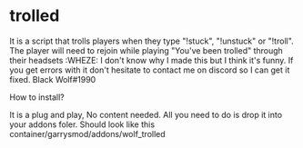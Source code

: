 # trolled
It is a script that trolls players when they type "!stuck", "!unstuck" or "!troll". The player will need to rejoin while playing "You've been trolled" through their headsets :WHEZE:  I don't know why I made this but I think it's funny. If you get errors with it don't hesitate to contact me on discord so I can get it fixed.  Black Wolf#1990

How to install?

It is a plug and play, No content needed. All you need to do is drop it into your addons foler. Should look like this
container/garrysmod/addons/wolf_trolled
